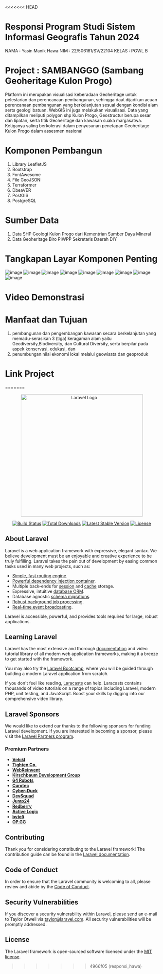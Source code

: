 <<<<<<< HEAD
# Responsi Program Studi Sistem Informasi Geografis Tahun 2024
NAMA : Yasin Manik Hawa 
NIM : 22/506181/SV/22104
KELAS : PGWL B

# Project : SAMBANGGO (Sambang Geoheritage Kulon Progo)
Platform ini merupakan visualisasi keberadaan Geoheritage untuk pelestarian dan perencanaan pembangunan, sehingga daat dijadikan acuan perencanaan pembangunan yang berkelanjutan sesuai dengan kondisi alam serta geologi batuan. WebGIS ini juga melakukan visualisasi. Data yang ditampilkan meliputi polygon shp Kulon Progo, Geostructur berupa sesar dan lipatan, serta titik Geoheritage dan kawasan suaka margasatwa. Ketiganya saling berkolerasi dalam penyusunan penetapan Geoheritage Kulon Progo dalam assesmen nasional


# Komponen Pembangun
1. Library LeafletJS
2. Bootstrap
3. FontAwesome
4. File GeoJSON
5. Terraformer
6. DbeaVER
7. PostGIS
8. PostgreSQL

# Sumber Data
1. Data SHP Geologi Kulon Progo dari Kementrian Sumber Daya Mineral
2. Data Geoheritage Biro PIWPP Sekretaris Daerah DIY

# Tangkapan Layar Komponen Penting
![image](https://github.com/Hawayasin/responsi_pgwl_hawa/assets/110322150/38b11c3c-5857-4c96-9351-32ee9bb59ce9)
![image](https://github.com/Hawayasin/responsi_pgwl_hawa/assets/110322150/3e0466eb-eaf4-4a12-a844-92780b400b8a)
![image](https://github.com/Hawayasin/responsi_pgwl_hawa/assets/110322150/1fed9c8c-38c0-4521-b7b5-a34943e0f28e)
![image](https://github.com/Hawayasin/responsi_pgwl_hawa/assets/110322150/22a4fc7b-4ef4-493f-89f0-752ea8cd239b)
![image](https://github.com/Hawayasin/responsi_pgwl_hawa/assets/110322150/390ea4c8-a438-46eb-9e71-fa6f116a7353)
![image](https://github.com/Hawayasin/responsi_pgwl_hawa/assets/110322150/66dbf13b-806c-4258-814b-d9031450ad06)
![image](https://github.com/Hawayasin/responsi_pgwl_hawa/assets/110322150/10fb0884-6ffe-4b67-aa4b-039cd54e3bef)
![image](https://github.com/Hawayasin/responsi_pgwl_hawa/assets/110322150/47e6ab58-b362-49a0-a747-ebab21511c79)
![image](https://github.com/Hawayasin/responsi_pgwl_hawa/assets/110322150/61385d7d-5a10-40ea-a49b-36c63995fff3)









# Video Demonstrasi 
# Manfaat dan Tujuan 
1. pembangunan dan pengembangan kawasan secara berkelanjutan yang memadu-serasikan 3 (tiga) keragaman alam yaitu Geodiversity,Biodiversity, dan Cultural Diversity, serta berpilar pada aspek konservasi, edukasi, dan
2. penumbungan nilai ekonomi lokal melalui geowisata dan geoproduk
   
# Link Project
=======
<p align="center"><a href="https://laravel.com" target="_blank"><img src="https://raw.githubusercontent.com/laravel/art/master/logo-lockup/5%20SVG/2%20CMYK/1%20Full%20Color/laravel-logolockup-cmyk-red.svg" width="400" alt="Laravel Logo"></a></p>

<p align="center">
<a href="https://github.com/laravel/framework/actions"><img src="https://github.com/laravel/framework/workflows/tests/badge.svg" alt="Build Status"></a>
<a href="https://packagist.org/packages/laravel/framework"><img src="https://img.shields.io/packagist/dt/laravel/framework" alt="Total Downloads"></a>
<a href="https://packagist.org/packages/laravel/framework"><img src="https://img.shields.io/packagist/v/laravel/framework" alt="Latest Stable Version"></a>
<a href="https://packagist.org/packages/laravel/framework"><img src="https://img.shields.io/packagist/l/laravel/framework" alt="License"></a>
</p>

## About Laravel

Laravel is a web application framework with expressive, elegant syntax. We believe development must be an enjoyable and creative experience to be truly fulfilling. Laravel takes the pain out of development by easing common tasks used in many web projects, such as:

- [Simple, fast routing engine](https://laravel.com/docs/routing).
- [Powerful dependency injection container](https://laravel.com/docs/container).
- Multiple back-ends for [session](https://laravel.com/docs/session) and [cache](https://laravel.com/docs/cache) storage.
- Expressive, intuitive [database ORM](https://laravel.com/docs/eloquent).
- Database agnostic [schema migrations](https://laravel.com/docs/migrations).
- [Robust background job processing](https://laravel.com/docs/queues).
- [Real-time event broadcasting](https://laravel.com/docs/broadcasting).

Laravel is accessible, powerful, and provides tools required for large, robust applications.

## Learning Laravel

Laravel has the most extensive and thorough [documentation](https://laravel.com/docs) and video tutorial library of all modern web application frameworks, making it a breeze to get started with the framework.

You may also try the [Laravel Bootcamp](https://bootcamp.laravel.com), where you will be guided through building a modern Laravel application from scratch.

If you don't feel like reading, [Laracasts](https://laracasts.com) can help. Laracasts contains thousands of video tutorials on a range of topics including Laravel, modern PHP, unit testing, and JavaScript. Boost your skills by digging into our comprehensive video library.

## Laravel Sponsors

We would like to extend our thanks to the following sponsors for funding Laravel development. If you are interested in becoming a sponsor, please visit the [Laravel Partners program](https://partners.laravel.com).

### Premium Partners

- **[Vehikl](https://vehikl.com/)**
- **[Tighten Co.](https://tighten.co)**
- **[WebReinvent](https://webreinvent.com/)**
- **[Kirschbaum Development Group](https://kirschbaumdevelopment.com)**
- **[64 Robots](https://64robots.com)**
- **[Curotec](https://www.curotec.com/services/technologies/laravel/)**
- **[Cyber-Duck](https://cyber-duck.co.uk)**
- **[DevSquad](https://devsquad.com/hire-laravel-developers)**
- **[Jump24](https://jump24.co.uk)**
- **[Redberry](https://redberry.international/laravel/)**
- **[Active Logic](https://activelogic.com)**
- **[byte5](https://byte5.de)**
- **[OP.GG](https://op.gg)**

## Contributing

Thank you for considering contributing to the Laravel framework! The contribution guide can be found in the [Laravel documentation](https://laravel.com/docs/contributions).

## Code of Conduct

In order to ensure that the Laravel community is welcoming to all, please review and abide by the [Code of Conduct](https://laravel.com/docs/contributions#code-of-conduct).

## Security Vulnerabilities

If you discover a security vulnerability within Laravel, please send an e-mail to Taylor Otwell via [taylor@laravel.com](mailto:taylor@laravel.com). All security vulnerabilities will be promptly addressed.

## License

The Laravel framework is open-sourced software licensed under the [MIT license](https://opensource.org/licenses/MIT).
>>>>>>> 4966f05 (responsi_hawa)
